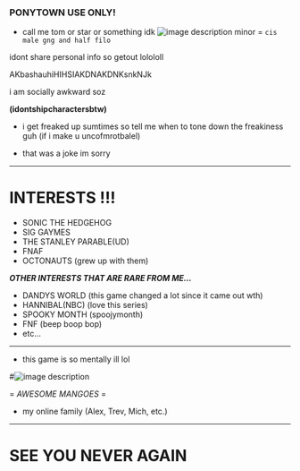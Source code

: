 ### PONYTOWN USE ONLY!
- call me tom or star or something idk 
![image description](https://64.media.tumblr.com/fdaaac9f6984d97b678959339a7dabbd/64ef976b6d7170d4-d0/s75x75_c1/fc690f2cfed7f109f70df800db5987a1ffecd615.gifv) minor
   = ```cis male gng and half filo```
  
 idont share personal info so getout lolololl

AKbashauhiHIHSIAKDNAKDNKsnkNJk

i am socially awkward soz

**(idontshipcharactersbtw)**

- i get freaked up sumtimes so tell me when to tone down the freakiness guh (if i make u uncofmrotbalel)

- that was a joke im sorry

***
# INTERESTS !!!

- SONIC THE HEDGEHOG
- SIG GAYMES
- THE STANLEY PARABLE(UD)
- FNAF 
- OCTONAUTS (grew up with them)

***OTHER INTERESTS THAT ARE RARE FROM ME...***

- DANDYS WORLD (this game changed a lot since it came out wth)
- HANNIBAL(NBC) (love this series)
- SPOOKY MONTH (spoojymonth)
- FNF (beep boop bop)
- etc...

***

- this game is so mentally ill lol

#![image description](https://64.media.tumblr.com/67c94628578bd0aead5c93842571363e/64ef976b6d7170d4-12/s75x75_c1/cbac7eb0c56fbec86fe45f9be242a74bcfd6611c.gifv)


= _AWESOME MANGOES_ =

- my online family (Alex, Trev, Mich, etc.)



***
# SEE YOU NEVER AGAIN
